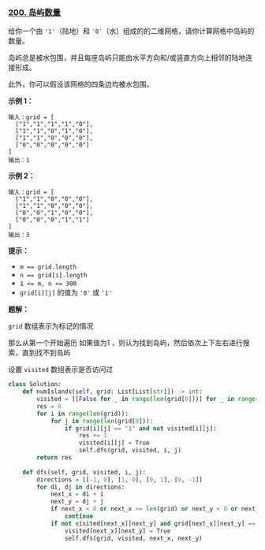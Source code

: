 ### [200. 岛屿数量](https://leetcode.cn/problems/number-of-islands/)

给你一个由 `'1'`（陆地）和 `'0'`（水）组成的的二维网格，请你计算网格中岛屿的数量。

岛屿总是被水包围，并且每座岛屿只能由水平方向和/或竖直方向上相邻的陆地连接形成。

此外，你可以假设该网格的四条边均被水包围。

 

**示例 1：**

```
输入：grid = [
  ["1","1","1","1","0"],
  ["1","1","0","1","0"],
  ["1","1","0","0","0"],
  ["0","0","0","0","0"]
]
输出：1
```

**示例 2：**

```
输入：grid = [
  ["1","1","0","0","0"],
  ["1","1","0","0","0"],
  ["0","0","1","0","0"],
  ["0","0","0","1","1"]
]
输出：3
```

 

**提示：**

- `m == grid.length`
- `n == grid[i].length`
- `1 <= m, n <= 300`
- `grid[i][j]` 的值为 `'0'` 或 `'1'`



**题解：**

`grid`  数组表示为标记的情况

那么从第一个开始遍历 如果值为1 ，则认为找到岛屿，然后依次上下左右进行搜索，直到找不到岛屿

设置 `visited` 数组表示是否访问过



```python
class Solution:
    def numIslands(self, grid: List[List[str]]) -> int:
        visited = [[False for _ in range(len(grid[0]))] for _ in range(len(grid))]
        res = 0
        for i in range(len(grid)):
            for j in range(len(grid[0])):
                if grid[i][j] == "1" and not visited[i][j]:
                    res += 1
                    visited[i][j] = True
                    self.dfs(grid, visited, i, j)
        return res            
        
    def dfs(self, grid, visited, i, j):
        directions = [[-1, 0], [1, 0], [0, 1], [0, -1]]
        for di, dj in directions:
            next_x = di + i
            next_y = dj + j
            if next_x < 0 or next_x >= len(grid) or next_y < 0 or next_y >= len(grid[0]):
                continue
            if not visited[next_x][next_y] and grid[next_x][next_y] == "1":
                visited[next_x][next_y] = True
                self.dfs(grid, visited, next_x, next_y)
            
        
```

